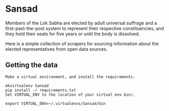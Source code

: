 # Sansad

Members of the Lok Sabha are elected by adult universal suffrage and a first-past-the-post system to represent their respective constituencies, and they hold their seats for five years or until the body is dissolved.

Here is a simple collection of scrapers for sourcing information about the elected representatives from open data sources.


## Getting the data

	Make a virtual environment, and install the requirements.

	mkvirtualenv Sansad
	pip install -r requirements.txt
	Set VIRTUAL_ENV to the location of your virtual env bin/.

	export VIRTUAL_ENV=~/.virtualenvs/Sansad/bin
